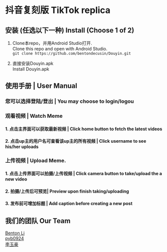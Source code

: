 # 抖音复刻版 TikTok replica
## 安装 (任选以下一种) Install (Choose 1 of 2)
  1. Clone本repo，并用Android Studio打开.   
  Clone this repo and open with Android Studio.  
  ```git clone https://github.com/bentondecusin/Douyin.git```
  
  2. 直接安装Douyin.apk       
  Install Douyin.apk

## 使用手册 | User Manual    
### 您可以选择登陆/登出 | You may choose to login/logou
### 观看视频 | Watch Meme        
####    1. 点击主界面可以获取最新视频 | Click home button to fetch the latest videos   
####    2. 点击up主的用户名可查看该up主的所有视频 | Click username to see his/her uploads    
### 上传视频 | Upload Meme.   
####    1. 点击上传界面可以拍摄/上传视频 | Click camera button to take/upload the a new video
####    2. 拍摄/上传后可预览| Preview upon finish taking/uploading     
####    3. 发布前可增加标题 | Add caption before creating a new post

## 我们的团队 Our Team   
  [Benton Li](https://github.com/bentondecusin/)    
  [pyb0924](https://github.com/pyb0924)    
  [李玉豪](https://github.com/Yggdrasils35)   
